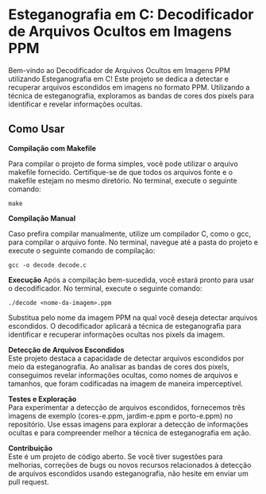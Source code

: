 # Esteganografia em C: Decodificador de Arquivos Ocultos em Imagens PPM


Bem-vindo ao Decodificador de Arquivos Ocultos em Imagens PPM utilizando Esteganografia em C! Este projeto se dedica a detectar e recuperar arquivos escondidos em imagens no formato PPM. Utilizando a técnica de esteganografia, exploramos as bandas de cores dos pixels para identificar e revelar informações ocultas.  

## Como Usar
**Compilação com Makefile**

Para compilar o projeto de forma simples, você pode utilizar o arquivo makefile fornecido. Certifique-se de que todos os arquivos fonte e o makefile estejam no mesmo diretório. No terminal, execute o seguinte comando:

```
make
```

**Compilação Manual**

Caso prefira compilar manualmente, utilize um compilador C, como o gcc, para compilar o arquivo fonte. No terminal, navegue até a pasta do projeto e execute o seguinte comando de compilação:  
```
gcc -o decode decode.c
```

**Execução**
Após a compilação bem-sucedida, você estará pronto para usar o decodificador. No terminal, execute o seguinte comando:  

`./decode <nome-da-imagem>.ppm`  

Substitua <nome-da-imagem> pelo nome da imagem PPM na qual você deseja detectar arquivos escondidos. O decodificador aplicará a técnica de esteganografia para identificar e recuperar informações ocultas nos pixels da imagem.  

**Detecção de Arquivos Escondidos**  
Este projeto destaca a capacidade de detectar arquivos escondidos por meio da esteganografia. Ao analisar as bandas de cores dos pixels, conseguimos revelar informações ocultas, como nomes de arquivos e tamanhos, que foram codificadas na imagem de maneira imperceptível.  

**Testes e Exploração**    
Para experimentar a detecção de arquivos escondidos, fornecemos três imagens de exemplo (cores-e.ppm, jardim-e.ppm e porto-e.ppm) no repositório. Use essas imagens para explorar a detecção de informações ocultas e para compreender melhor a técnica de esteganografia em ação.  

**Contribuição**   
Este é um projeto de código aberto. Se você tiver sugestões para melhorias, correções de bugs ou novos recursos relacionados à detecção de arquivos escondidos usando esteganografia, não hesite em enviar um pull request.
